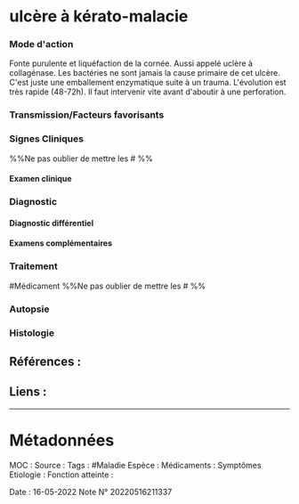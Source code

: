 # ulcère à kérato-malacie
### Mode d'action
Fonte purulente et liquéfaction de la cornée. Aussi appelé uclère à collagénase. Les bactéries ne sont jamais la cause primaire de cet ulcère. C'est juste une emballement enzymatique suite à un trauma.
L'évolution est très rapide (48-72h). Il faut intervenir vite avant d'aboutir à une perforation.



### Transmission/Facteurs favorisants
### Signes Cliniques
%%Ne pas oublier de mettre les # %%
#### Examen clinique
### Diagnostic
#### Diagnostic différentiel
#### Examens complémentaires
### Traitement
#Médicament 
%%Ne pas oublier de mettre les # %% 
### Autopsie
### Histologie

## Références :
>
 

## Liens :



***

# Métadonnées
MOC :
Source :
Tags : #Maladie 
	Espèce :
	Médicaments :
	Symptômes
	Etiologie :
	Fonction atteinte :
	
Date : 16-05-2022
Note N° 20220516211337